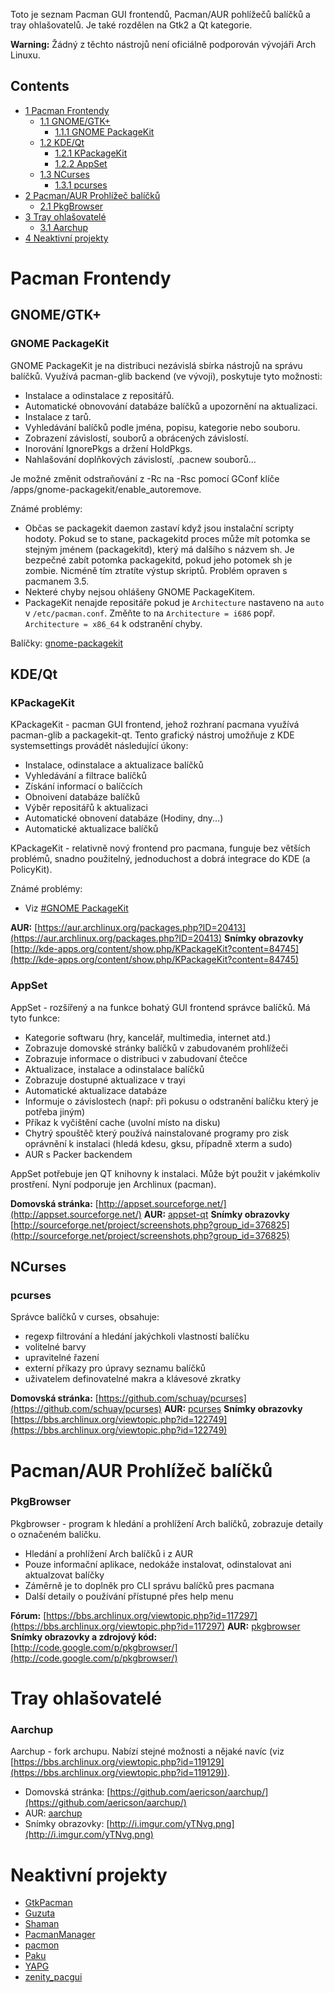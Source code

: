 Toto je seznam Pacman GUI frontendů, Pacman/AUR pohlížečů balíčků a tray ohlašovatelů. Je také rozdělen na Gtk2 a Qt kategorie.

**Warning:** Žádný z těchto nástrojů není oficiálně podporován vývojáři Arch Linuxu.

## Contents

*   [1 Pacman Frontendy](#Pacman_Frontendy)
    *   [1.1 GNOME/GTK+](#GNOME/GTK+)
        *   [1.1.1 GNOME PackageKit](#GNOME_PackageKit)
    *   [1.2 KDE/Qt](#KDE/Qt)
        *   [1.2.1 KPackageKit](#KPackageKit)
        *   [1.2.2 AppSet](#AppSet)
    *   [1.3 NCurses](#NCurses)
        *   [1.3.1 pcurses](#pcurses)
*   [2 Pacman/AUR Prohlížeč balíčků](#Pacman/AUR_Prohlížeč_balíčků)
    *   [2.1 PkgBrowser](#PkgBrowser)
*   [3 Tray ohlašovatelé](#Tray_ohlašovatelé)
    *   [3.1 Aarchup](#Aarchup)
*   [4 Neaktivní projekty](#Neaktivní_projekty)

# Pacman Frontendy

## GNOME/GTK+

### GNOME PackageKit

GNOME PackageKit je na distribuci nezávislá sbírka nástrojů na správu balíčků. Využívá pacman-glib backend (ve vývoji), poskytuje tyto možnosti:

*   Instalace a odinstalace z repositářů.
*   Automatické obnovování databáze balíčků a upozornění na aktualizaci.
*   Instalace z tarů.
*   Vyhledávání balíčků podle jména, popisu, kategorie nebo souboru.
*   Zobrazení závislostí, souborů a obrácených závislostí.
*   Inorování IgnorePkgs a držení HoldPkgs.
*   Nahlašování doplňkových závislostí, .pacnew souborů...

Je možné změnit odstraňování z -Rc na -Rsc pomocí GConf klíče /apps/gnome-packagekit/enable_autoremove.

Známé problémy:

*   Občas se packagekit daemon zastaví když jsou instalační scripty hodoty. Pokud se to stane, packagekitd proces může mít potomka se stejným jménem (packagekitd), který má dalšího s názvem sh. Je bezpečné zabít potomka packagekitd, pokud jeho potomek sh je zombie. Nicméně tím ztratíte výstup skriptů. Problém opraven s pacmanem 3.5.
*   Nekteré chyby nejsou ohlášeny GNOME PackageKitem.
*   PackageKit nenajde repositáře pokud je `Architecture` nastaveno na `auto` v `/etc/pacman.conf`. Změňte to na `Architecture = i686` popř. `Architecture = x86_64` k odstranění chyby.

Balíčky: [gnome-packagekit](https://www.archlinux.org/packages/?name=gnome-packagekit)

## KDE/Qt

### KPackageKit

KPackageKit - pacman GUI frontend, jehož rozhraní pacmana využívá pacman-glib a packagekit-qt. Tento grafický nástroj umožňuje z KDE systemsettings provádět následující úkony:

*   Instalace, odinstalace a aktualizace balíčků
*   Vyhledávání a filtrace balíčků
*   Získání informací o balíčcích
*   Obnoivení databáze balíčků
*   Výběr repositářů k aktualizaci
*   Automatické obnovení databáze (Hodiny, dny...)
*   Automatické aktualizace balíčků

KPackageKit - relativně nový frontend pro pacmana, funguje bez větších problémů, snadno použitelný, jednoduchost a dobrá integrace do KDE (a PolicyKit).

Známé problémy:

*   Viz [#GNOME PackageKit](#GNOME_PackageKit)

**AUR:** [https://aur.archlinux.org/packages.php?ID=20413](https://aur.archlinux.org/packages.php?ID=20413)
**Snímky obrazovky** [http://kde-apps.org/content/show.php/KPackageKit?content=84745](http://kde-apps.org/content/show.php/KPackageKit?content=84745)

### AppSet

AppSet - rozšířený a na funkce bohatý GUI frontend správce balíčků. Má tyto funkce:

*   Kategorie softwaru (hry, kancelář, multimedia, internet atd.)
*   Zobrazuje domovské stránky balíčků v zabudovaném prohlížeči
*   Zobrazuje informace o distribuci v zabudovaní čtečce
*   Aktualizace, instalace a odinstalace balíčků
*   Zobrazuje dostupné aktualizace v trayi
*   Automatické aktualizace databáze
*   Informuje o závislostech (např: při pokusu o odstranění balíčku který je potřeba jiným)
*   Příkaz k vyčištění cache (uvolní místo na disku)
*   Chytrý spouštěč který používá nainstalované programy pro zisk oprávnění k instalaci (hledá kdesu, gksu, případně xterm a sudo)
*   AUR s Packer backendem

AppSet potřebuje jen QT knihovny k instalaci. Může být použit v jakémkoliv prostření. Nyní podporuje jen Archlinux (pacman).

**Domovská stránka:** [http://appset.sourceforge.net/](http://appset.sourceforge.net/)
**AUR:** [appset-qt](https://aur.archlinux.org/packages/appset-qt/)
**Snímky obrazovky** [http://sourceforge.net/project/screenshots.php?group_id=376825](http://sourceforge.net/project/screenshots.php?group_id=376825)

## NCurses

### pcurses

Správce balíčků v curses, obsahuje:

*   regexp filtrování a hledání jakýchkoli vlastností balíčku
*   volitelné barvy
*   upravitelné řazení
*   externí příkazy pro úpravy seznamu balíčků
*   uživatelem definovatelné makra a klávesové zkratky

**Domovská stránka:** [https://github.com/schuay/pcurses](https://github.com/schuay/pcurses)
**AUR:** [pcurses](https://www.archlinux.org/packages/?name=pcurses)
**Snímky obrazovky** [https://bbs.archlinux.org/viewtopic.php?id=122749](https://bbs.archlinux.org/viewtopic.php?id=122749)

# Pacman/AUR Prohlížeč balíčků

### PkgBrowser

Pkgbrowser - program k hledání a prohlížení Arch balíčků, zobrazuje detaily o označeném balíčku.

*   Hledání a prohlížení Arch balíčků i z AUR
*   Pouze informační aplikace, nedokáže instalovat, odinstalovat ani aktualzovat balíčky
*   Záměrně je to doplněk pro CLI správu balíčků pres pacmana
*   Další detaily o používání přístupné přes help menu

**Fórum:** [https://bbs.archlinux.org/viewtopic.php?id=117297](https://bbs.archlinux.org/viewtopic.php?id=117297)
**AUR:** [pkgbrowser](https://aur.archlinux.org/packages/pkgbrowser/)
**Snímky obrazovky a zdrojový kód:** [http://code.google.com/p/pkgbrowser/](http://code.google.com/p/pkgbrowser/)

# Tray ohlašovatelé

### Aarchup

Aarchup - fork archupu. Nabízí stejné možnosti a nějaké navíc (viz [https://bbs.archlinux.org/viewtopic.php?id=119129](https://bbs.archlinux.org/viewtopic.php?id=119129)).

*   Domovská stránka: [https://github.com/aericson/aarchup/](https://github.com/aericson/aarchup/)
*   AUR: [aarchup](https://aur.archlinux.org/packages/aarchup/)
*   Snímky obrazovky: [http://i.imgur.com/yTNvg.png](http://i.imgur.com/yTNvg.png)

# Neaktivní projekty

*   [GtkPacman](http://gtkpacman.berlios.de/)
*   [Guzuta](http://guzuta.berlios.de/)
*   [Shaman](http://chakra-project.org/wiki/index.php/Shaman)
*   [PacmanManager](https://opensvn.csie.org/PacmanManager/)
*   [pacmon](http://code.google.com/p/pacmon/)
*   [Paku](https://gna.org/projects/paku/)
*   [YAPG](http://www.kde-apps.org/content/show.php/YAPG+-+Yet+Another+Pacman+Gui+?content=60052)
*   [zenity_pacgui](http://sourceforge.net/projects/zenitypacgui/)